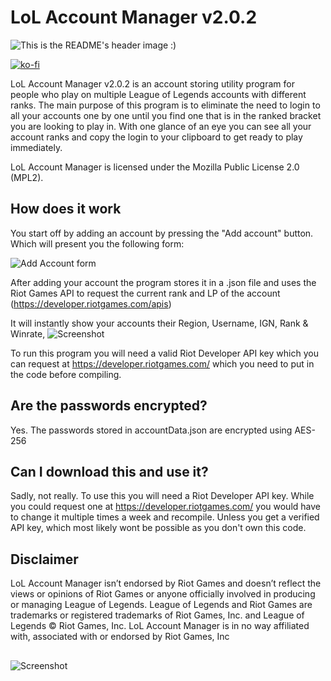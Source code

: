 # LoL Account Manager v2.0.2

![This is the README's header image :)](https://i.imgur.com/RXx32Yh.png)

[![ko-fi](https://ko-fi.com/img/githubbutton_sm.svg)](https://ko-fi.com/G2G04W0H7)


LoL Account Manager v2.0.2 is an account storing utility program for people who play on multiple League of Legends accounts with different ranks. The main purpose of this program is to eliminate the need to login to all your accounts one by one until you find one that is in the ranked bracket you are looking to play in. With one glance of an eye you can see all your account ranks and copy the login to your clipboard to get ready to play immediately. 

LoL Account Manager is licensed under the Mozilla Public License 2.0 (MPL2).
## How does it work
You start off by adding an account by pressing the "Add account" button.
Which will present you the following form: 

![Add Account form](https://i.imgur.com/C3R0aow.png)

After adding your account the program stores it in a .json file and uses the Riot Games API to request the current rank and LP of the account (https://developer.riotgames.com/apis)

It will instantly show your accounts their Region, Username, IGN, Rank & Winrate,
![Screenshot](https://i.imgur.com/IhILK6S.png)

To run this program you will need a valid Riot Developer API key which you can request at https://developer.riotgames.com/ which you need to put in the code before compiling.

## Are the passwords encrypted?

Yes. The passwords stored in accountData.json are encrypted using AES-256

## Can I download this and use it?
Sadly, not really. To use this you will need a Riot Developer API key. 
While you could request one at https://developer.riotgames.com/ you would have to change it multiple times a week and recompile. Unless you get a verified API key, which most likely wont be possible as you don't own this code.

## Disclaimer

LoL Account Manager isn’t endorsed by Riot Games and doesn’t reflect the views or opinions of Riot Games or anyone officially involved in producing or managing League of Legends. League of Legends and Riot Games are trademarks or registered trademarks of Riot Games, Inc. and League of Legends © Riot Games, Inc. 
LoL Account Manager is in no way affiliated with, associated with or endorsed by Riot Games, Inc

##
![Screenshot](https://i.imgur.com/I0CsZRT.png)
